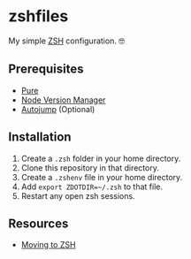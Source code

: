 # zshfiles

My simple [ZSH](http://www.zsh.org/) configuration. 🤓

## Prerequisites

- [Pure](https://github.com/sindresorhus/pure)
- [Node Version Manager](https://github.com/nvm-sh/nvm)
- [Autojump](https://github.com/wting/autojump) (Optional)

## Installation

1. Create a `.zsh` folder in your home directory.
1. Clone this repository in that directory.
1. Create a `.zshenv` file in your home directory.
1. Add `export ZDOTDIR=~/.zsh` to that file.
1. Restart any open zsh sessions.

## Resources

- [Moving to ZSH](https://scriptingosx.com/2019/06/moving-to-zsh/)